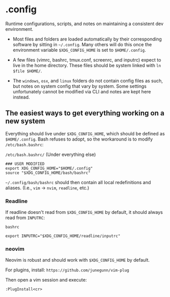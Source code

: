 # .config

Runtime configurations, scripts, and notes on maintaining a consistent dev environment.

* Most files and folders are loaded automatically by their corresponding software by sitting in `~/.config`. Many others will do this once the environment variable `$XDG_CONFIG_HOME` is set to `$HOME/.config`.

* A few files (vimrc, bashrc, tmux.conf, screenrc, and inputrc) expect to live in the home directory. These files should be system linked with `ln $file $HOME/`.

* The `windows`, `osx`, and `linux` folders do not contain config files as such, but notes on system config that vary by system. Some settings unfortunately cannot be modified via CLI and notes are kept here instead.

## The easiest ways to get everything working on a new system

Everything should live under `$XDG_CONFIG_HOME`, which should be defined as `$HOME/.config`. Bash refuses to adopt, so the workaround is to modify `/etc/bash.bashrc`:

`/etc/bash.bashrc/` (Under everything else)
```
### USER MODIFIED
export XDG_CONFIG_HOME="$HOME/.config"
source "$XDG_CONFIG_HOME/bash/bashrc"
```

`~/.config/bash/bashrc` should then contain all local redefinitions and aliases. (I.e., `vim` -> `nvim`, `readline`, etc.)

### Readline

If readline doesn't read from `$XDG_CONFIG_HOME` by default, it should always read from `INPUTRC`:

`bashrc`
```
export INPUTRC="$XDG_CONFIG_HOME/readline/inputrc"
```

### neovim

Neovim is robust and should work with `$XDG_CONFIG_HOME` by default.

For plugins, install: `https://github.com/junegunn/vim-plug`

Then open a vim session and execute:
```
:PlugInstall<cr>
```




